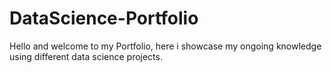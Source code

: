 # DataScience-Portfolio
Hello and welcome to my Portfolio, here i showcase my ongoing knowledge using different data science projects.
